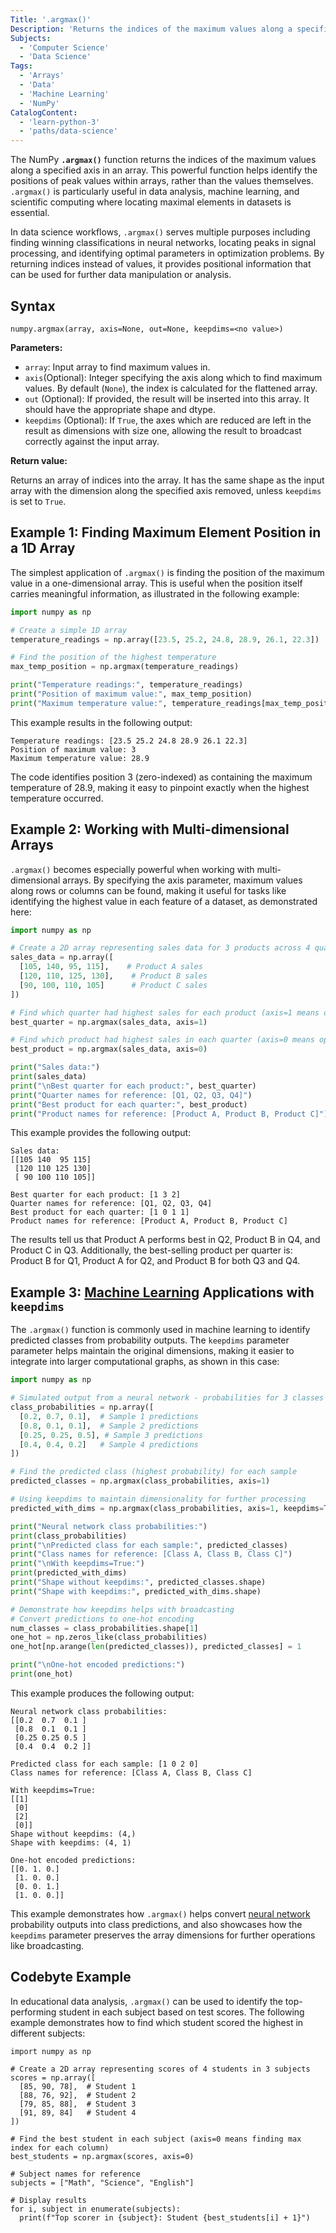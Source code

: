 ```yaml
---
Title: '.argmax()'
Description: 'Returns the indices of the maximum values along a specified axis in an array.'
Subjects:
  - 'Computer Science'
  - 'Data Science'
Tags:
  - 'Arrays'
  - 'Data'
  - 'Machine Learning'
  - 'NumPy'
CatalogContent:
  - 'learn-python-3'
  - 'paths/data-science'
---
```


The NumPy **`.argmax()`** function returns the indices of the maximum values along a specified axis in an array. This powerful function helps identify the positions of peak values within arrays, rather than the values themselves. `.argmax()` is particularly useful in data analysis, machine learning, and scientific computing where locating maximal elements in datasets is essential.

In data science workflows, `.argmax()` serves multiple purposes including finding winning classifications in neural networks, locating peaks in signal processing, and identifying optimal parameters in optimization problems. By returning indices instead of values, it provides positional information that can be used for further data manipulation or analysis.

## Syntax

```pseudo
numpy.argmax(array, axis=None, out=None, keepdims=<no value>)
```

**Parameters:**

- `array`: Input array to find maximum values in.
- `axis`(Optional): Integer specifying the axis along which to find maximum values. By default (`None`), the index is calculated for the flattened array.
- `out` (Optional): If provided, the result will be inserted into this array. It should have the appropriate shape and dtype.
- `keepdims` (Optional): If `True`, the axes which are reduced are left in the result as dimensions with size one, allowing the result to broadcast correctly against the input array.

**Return value:**

Returns an array of indices into the array. It has the same shape as the input array with the dimension along the specified axis removed, unless `keepdims` is set to `True`.

## Example 1: Finding Maximum Element Position in a 1D Array

The simplest application of `.argmax()` is finding the position of the maximum value in a one-dimensional array. This is useful when the position itself carries meaningful information, as illustrated in the following example:

```py
import numpy as np

# Create a simple 1D array
temperature_readings = np.array([23.5, 25.2, 24.8, 28.9, 26.1, 22.3])

# Find the position of the highest temperature
max_temp_position = np.argmax(temperature_readings)

print("Temperature readings:", temperature_readings)
print("Position of maximum value:", max_temp_position)
print("Maximum temperature value:", temperature_readings[max_temp_position])
```

This example results in the following output:

```shell
Temperature readings: [23.5 25.2 24.8 28.9 26.1 22.3]
Position of maximum value: 3
Maximum temperature value: 28.9
```

The code identifies position 3 (zero-indexed) as containing the maximum temperature of 28.9, making it easy to pinpoint exactly when the highest temperature occurred.

## Example 2: Working with Multi-dimensional Arrays

`.argmax()` becomes especially powerful when working with multi-dimensional arrays. By specifying the axis parameter, maximum values along rows or columns can be found, making it useful for tasks like identifying the highest value in each feature of a dataset, as demonstrated here:

```py
import numpy as np

# Create a 2D array representing sales data for 3 products across 4 quarters
sales_data = np.array([
  [105, 140, 95, 115],    # Product A sales
  [120, 110, 125, 130],    # Product B sales
  [90, 100, 110, 105]      # Product C sales
])

# Find which quarter had highest sales for each product (axis=1 means operate along rows)
best_quarter = np.argmax(sales_data, axis=1)

# Find which product had highest sales in each quarter (axis=0 means operate along columns)
best_product = np.argmax(sales_data, axis=0)

print("Sales data:")
print(sales_data)
print("\nBest quarter for each product:", best_quarter)
print("Quarter names for reference: [Q1, Q2, Q3, Q4]")
print("Best product for each quarter:", best_product)
print("Product names for reference: [Product A, Product B, Product C]")
```

This example provides the following output:

```shell
Sales data:
[[105 140  95 115]
 [120 110 125 130]
 [ 90 100 110 105]]

Best quarter for each product: [1 3 2]
Quarter names for reference: [Q1, Q2, Q3, Q4]
Best product for each quarter: [1 0 1 1]
Product names for reference: [Product A, Product B, Product C]
```

The results tell us that Product A performs best in Q2, Product B in Q4, and Product C in Q3. Additionally, the best-selling product per quarter is: Product B for Q1, Product A for Q2, and Product B for both Q3 and Q4.

## Example 3: [Machine Learning](https://www.codecademy.com/resources/docs/general/machine-learning) Applications with `keepdims`

The `.argmax()` function is commonly used in machine learning to identify predicted classes from probability outputs. The `keepdims` parameter parameter helps maintain the original dimensions, making it easier to integrate into larger computational graphs, as shown in this case:

```py
import numpy as np

# Simulated output from a neural network - probabilities for 3 classes across 4 samples
class_probabilities = np.array([
  [0.2, 0.7, 0.1],  # Sample 1 predictions
  [0.8, 0.1, 0.1],  # Sample 2 predictions
  [0.25, 0.25, 0.5], # Sample 3 predictions
  [0.4, 0.4, 0.2]   # Sample 4 predictions
])

# Find the predicted class (highest probability) for each sample
predicted_classes = np.argmax(class_probabilities, axis=1)

# Using keepdims to maintain dimensionality for further processing
predicted_with_dims = np.argmax(class_probabilities, axis=1, keepdims=True)

print("Neural network class probabilities:")
print(class_probabilities)
print("\nPredicted class for each sample:", predicted_classes)
print("Class names for reference: [Class A, Class B, Class C]")
print("\nWith keepdims=True:")
print(predicted_with_dims)
print("Shape without keepdims:", predicted_classes.shape)
print("Shape with keepdims:", predicted_with_dims.shape)

# Demonstrate how keepdims helps with broadcasting
# Convert predictions to one-hot encoding
num_classes = class_probabilities.shape[1]
one_hot = np.zeros_like(class_probabilities)
one_hot[np.arange(len(predicted_classes)), predicted_classes] = 1

print("\nOne-hot encoded predictions:")
print(one_hot)
```

This example produces the following output:

```shell
Neural network class probabilities:
[[0.2  0.7  0.1 ]
 [0.8  0.1  0.1 ]
 [0.25 0.25 0.5 ]
 [0.4  0.4  0.2 ]]

Predicted class for each sample: [1 0 2 0]
Class names for reference: [Class A, Class B, Class C]

With keepdims=True:
[[1]
 [0]
 [2]
 [0]]
Shape without keepdims: (4,)
Shape with keepdims: (4, 1)

One-hot encoded predictions:
[[0. 1. 0.]
 [1. 0. 0.]
 [0. 0. 1.]
 [1. 0. 0.]]
```

This example demonstrates how `.argmax()` helps convert [neural network](https://www.codecademy.com/resources/docs/ai/neural-networks) probability outputs into class predictions, and also showcases how the `keepdims` parameter preserves the array dimensions for further operations like broadcasting.

## Codebyte Example

In educational data analysis, `.argmax()` can be used to identify the top-performing student in each subject based on test scores. The following example demonstrates how to find which student scored the highest in different subjects:

```codebyte/py
import numpy as np

# Create a 2D array representing scores of 4 students in 3 subjects
scores = np.array([
  [85, 90, 78],  # Student 1
  [88, 76, 92],  # Student 2
  [79, 85, 88],  # Student 3
  [91, 89, 84]   # Student 4
])

# Find the best student in each subject (axis=0 means finding max index for each column)
best_students = np.argmax(scores, axis=0)

# Subject names for reference
subjects = ["Math", "Science", "English"]

# Display results
for i, subject in enumerate(subjects):
  print(f"Top scorer in {subject}: Student {best_students[i] + 1}")
```
